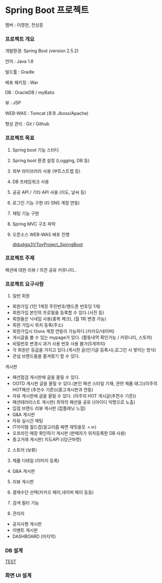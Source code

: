 # Spring Boot 프로젝트

멤버 : 이영헌, 전상훈

### 프로젝트 개요

개발환경: Spring Boot (version 2.5.2)

언어 : Java 1.8

빌드툴 : Gradle

배포 패키징 : War

DB : OracleDB / myBatis

뷰 : JSP

WEB-WAS : Tomcat (추후 Jboss/Apache)

형상 관리 : Git / Github

### 프로젝트 목표

1. Spring boot 기능 스터디
2. Spring boot 환경 설정 (Logging, DB 등)
3. 외부 라이브러리 사용 (부트스트랩 등)
4. DB 프레임워크 사용
5. 공공 API / 기타 API 사용 (지도, 날씨 등)
6. 로그인 기능 구현 (타 SNS 계정 연동)
7. 채팅 기능 구현
8. Spring MVC 구조 파악
9. 오픈소스 WEB-WAS 배포 진행

    [dldudgjs31/ToyProject_SpirngBoot](https://github.com/dldudgjs31/ToyProject_SpirngBoot)

### 프로젝트 주제

패션에 대한 리뷰 / 의견 공유 커뮤니티..

### 프로젝트 요구사항

1. 일반 회원
- 회원가입 (1인 1계정 주민번호/핸드폰 번호당 1개)
- 회원가입 본인의 프로필을 등록할 수 있다.(사진 등)
- 회원들은 닉네임 사용(중복 체크), (월 1회 변경 가능)
- 회원 가입시 위치 등록(주소)
- 회원가입시 타sns 계정 연동이 가능하다.(카카오/네이버)
- 게시글을 볼 수 있는 mypage가 있다. (활동내역 확인가능 / 커뮤니티, 스토어)
- 비밀번호 변경시 과거 사용 번호 사용 불가(5개까지)
- 각 회원은 등급을 가지고 있다.(게시한 글(인기글 등록시),로그인 시 쌓이는 방식)
- 관심 브랜드들을 즐겨찾기 할 수 있다.

게시판

- 패션점검 게시판에 글을 올릴 수 있다.
- OOTD 게시판 글을 올릴 수 있다.(본인 패션 스타일 기재, 관련 제품 태그)(이주의 HOT패션 (추천수 기준))(중고게시판과 연동)
- 자유 게시판에 글을 올릴 수 있다. (이주의 HOT 게시글(추천수 기준))
- 패션테러리스트 게시판( 최악의 패션을 공유 )(아이디 익명으로 노출)
- 입점 브랜드 리뷰 게시판 (잡플래닛 느낌)
- Q&A 게시판
- 자유 실시간 채팅
- IT아이템 월드컵(알고리즘 짜면 재밋을듯 ㅅㅂ)
- 오프라인 매장 확인하기 게시판 (판매자가 위치등록한 DB 사용)
- 중고거래 게시판( 지도API )(당근마켓)

2. 스토어 (보류)

1. 제품 디테일 (이미지 등록)
2. Q&A 게시판
3. 리뷰 게시판
4. 결제수단 선택(카카오 페이,네이버 페이 등등)
5. 검색 필터 기능

3. 관리자

- 공지사항 게시판
- 이벤트 게시판
- DASHBOARD (마지막)

### DB 설계

[TEST](https://www.erdcloud.com/d/ayRa9fNqcH4KyH5Km)

### 화면 UI 설계
